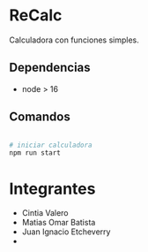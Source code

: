 # ReCalc

Calculadora con funciones simples.

## Dependencias

- node > 16

## Comandos

```bash

# iniciar calculadora
npm run start
```

# Integrantes
- Cintia Valero
- Matias Omar Batista
- Juan Ignacio Etcheverry
- 

